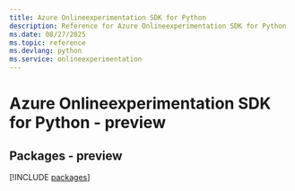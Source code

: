 ```yaml
---
title: Azure Onlineexperimentation SDK for Python
description: Reference for Azure Onlineexperimentation SDK for Python
ms.date: 08/27/2025
ms.topic: reference
ms.devlang: python
ms.service: onlineexperimentation
---
```

# Azure Onlineexperimentation SDK for Python - preview
## Packages - preview
[!INCLUDE [packages](onlineexperimentation-index.md)]
